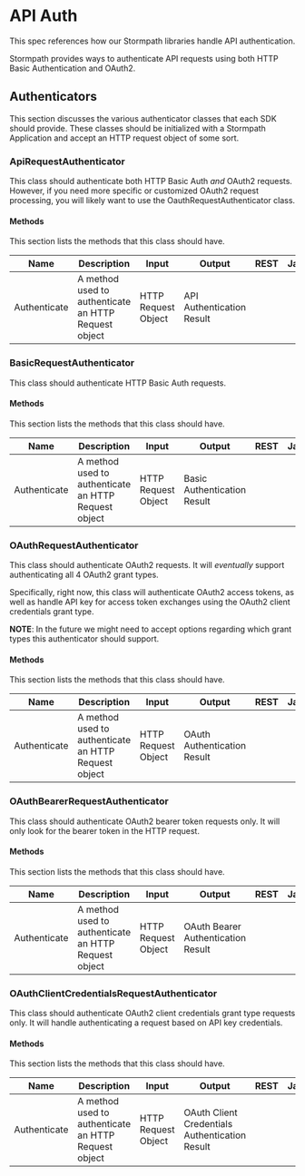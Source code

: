 # API Auth

This spec references how our Stormpath libraries handle API authentication.

Stormpath provides ways to authenticate API requests using both HTTP Basic
Authentication and OAuth2.


## Authenticators

This section discusses the various authenticator classes that each SDK should
provide.  These classes should be initialized with a Stormpath Application and
accept an HTTP request object of some sort.


### ApiRequestAuthenticator

This class should authenticate both HTTP Basic Auth *and* OAuth2 requests.
However, if you need more specific or customized OAuth2 request processing, you
will likely want to use the OauthRequestAuthenticator class.


#### Methods

This section lists the methods that this class should have.

| Name | Description | Input | Output | REST | Java | Python | Node | PHP | Ruby |
| ---- | ----------- | ----- | ------ | ---- | ---- | ------ | ---- | --- | ---- |
| Authenticate | A method used to authenticate an HTTP Request object | HTTP Request Object| API Authentication Result |  |  |  |  |  |  |


### BasicRequestAuthenticator

This class should authenticate HTTP Basic Auth requests.


#### Methods

This section lists the methods that this class should have.

| Name | Description | Input | Output | REST | Java | Python | Node | PHP | Ruby |
| ---- | ----------- | ----- | ------ | ---- | ---- | ------ | ---- | --- | ---- |
| Authenticate | A method used to authenticate an HTTP Request object | HTTP Request Object| Basic Authentication Result |  |  |  |  |  |  |


### OAuthRequestAuthenticator

This class should authenticate OAuth2 requests.  It will *eventually* support
authenticating all 4 OAuth2 grant types.

Specifically, right now, this class will authenticate OAuth2 access tokens, as
well as handle API key for access token exchanges using the OAuth2 client
credentials grant type.

**NOTE**: In the future we might need to accept options regarding which grant
types this authenticator should support.


#### Methods

This section lists the methods that this class should have.

| Name | Description | Input | Output | REST | Java | Python | Node | PHP | Ruby |
| ---- | ----------- | ----- | ------ | ---- | ---- | ------ | ---- | --- | ---- |
| Authenticate | A method used to authenticate an HTTP Request object | HTTP Request Object| OAuth Authentication Result |  |  |  |  |  |  |


### OAuthBearerRequestAuthenticator

This class should authenticate OAuth2 bearer token requests only.  It will only
look for the bearer token in the HTTP request.


#### Methods

This section lists the methods that this class should have.

| Name | Description | Input | Output | REST | Java | Python | Node | PHP | Ruby |
| ---- | ----------- | ----- | ------ | ---- | ---- | ------ | ---- | --- | ---- |
| Authenticate | A method used to authenticate an HTTP Request object | HTTP Request Object| OAuth Bearer Authentication Result |  |  |  |  |  |  |


### OAuthClientCredentialsRequestAuthenticator

This class should authenticate OAuth2 client credentials grant type requests
only.  It will handle authenticating a request based on API key credentials.


#### Methods

This section lists the methods that this class should have.

| Name | Description | Input | Output | REST | Java | Python | Node | PHP | Ruby |
| ---- | ----------- | ----- | ------ | ---- | ---- | ------ | ---- | --- | ---- |
| Authenticate | A method used to authenticate an HTTP Request object | HTTP Request Object| OAuth Client Credentials Authentication Result |  |  |  |  |  |  |
